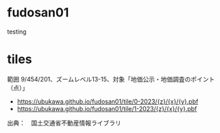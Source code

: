 # fudosan01
testing

# tiles  
範囲 9/454/201、ズームレベル13-15、対象「地価公示・地価調査のポイント（点）」  
- https://ubukawa.github.io/fudosan01/tile/0-2023/{z}/{x}/{y}.pbf  
- https://ubukawa.github.io/fudosan01/tile/1-2023/{z}/{x}/{y}.pbf  


出典：　国土交通省不動産情報ライブラリ